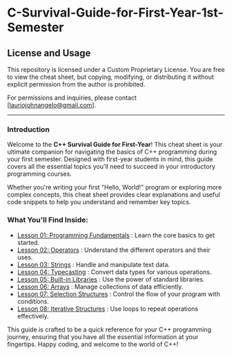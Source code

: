 # C-Survival-Guide-for-First-Year-1st-Semester

## License and Usage

This repository is licensed under a Custom Proprietary License. You are free to view the cheat sheet, but copying, modifying, or distributing it without explicit permission from the author is prohibited.

For permissions and inquiries, please contact [lauriojohnangelo@gmail.com].

---

### Introduction

Welcome to the **C++ Survival Guide for First-Year**! This cheat sheet is your ultimate companion for navigating the basics of C++ programming during your first semester. Designed with first-year students in mind, this guide covers all the essential topics you'll need to succeed in your introductory programming courses.

Whether you're writing your first "Hello, World!" program or exploring more complex concepts, this cheat sheet provides clear explanations and useful code snippets to help you understand and remember key topics.

### What You'll Find Inside:
- [Lesson 01: Programming Fundamentals](./Lesson01/README.md) : Learn the core basics to get started.
- [Lesson 02: Operators](./Lesson02/README.md) : Understand the different operators and their uses.
- [Lesson 03: Strings](./Lesson03/README.md) : Handle and manipulate text data.
- [Lesson 04: Typecasting](./Lesson04/README.md) : Convert data types for various operations.
- [Lesson 05: Built-in Libraries](./Lesson05/README.md) : Use the power of standard libraries.
- [Lesson 06: Arrays](./Lesson06/README.md) : Manage collections of data efficiently.
- [Lesson 07: Selection Structures](./Lesson07/README.md) : Control the flow of your program with conditions.
- [Lesson 08: Iterative Structures](./Lesson08/README.md) : Use loops to repeat operations effectively.

This guide is crafted to be a quick reference for your C++ programming journey, ensuring that you have all the essential information at your fingertips. Happy coding, and welcome to the world of C++!



